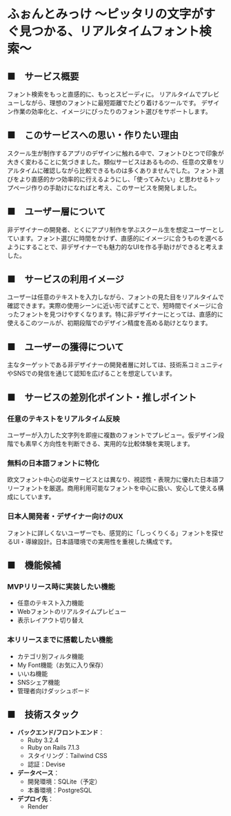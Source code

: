 # ふぉんとみっけ 〜ピッタリの文字がすぐ見つかる、リアルタイムフォント検索〜

## ■　サービス概要

フォント検索をもっと直感的に、もっとスピーディに。
リアルタイムでプレビューしながら、理想のフォントに最短距離でたどり着けるツールです。
デザイン作業の効率化と、イメージにぴったりのフォント選びをサポートします。

## ■　このサービスへの思い・作りたい理由

スクール生が制作するアプリのデザインに触れる中で、フォントひとつで印象が大きく変わることに気づきました。類似サービスはあるものの、任意の文章をリアルタイムに確認しながら比較できるものは多くありませんでした。フォント選びをより直感的かつ効率的に行えるようにし、「使ってみたい」と思わせるトップページ作りの手助けになればと考え、このサービスを開発しました。

## ■　ユーザー層について

非デザイナーの開発者、とくにアプリ制作を学ぶスクール生を想定ユーザーとしています。フォント選びに時間をかけず、直感的にイメージに合うものを選べるようにすることで、非デザイナーでも魅力的なUIを作る手助けができると考えました。

## ■　サービスの利用イメージ

ユーザーは任意のテキストを入力しながら、フォントの見た目をリアルタイムで確認できます。実際の使用シーンに近い形で試すことで、短時間でイメージに合ったフォントを見つけやすくなります。特に非デザイナーにとっては、直感的に使えるこのツールが、初期段階でのデザイン精度を高める助けとなります。

## ■　ユーザーの獲得について

主なターゲットである非デザイナーの開発者層に対しては、技術系コミュニティやSNSでの発信を通じて認知を広げることを想定しています。

## ■　サービスの差別化ポイント・推しポイント

### 任意のテキストをリアルタイム反映
ユーザーが入力した文字列を即座に複数のフォントでプレビュー。仮デザイン段階でも素早く方向性を判断できる、実用的な比較体験を実現します。

### 無料の日本語フォントに特化
欧文フォント中心の従来サービスとは異なり、視認性・表現力に優れた日本語フリーフォントを厳選。商用利用可能なフォントを中心に扱い、安心して使える構成にしています。

### 日本人開発者・デザイナー向けのUX
フォントに詳しくないユーザーでも、感覚的に「しっくりくる」フォントを探せるUI・導線設計。日本語環境での実用性を重視した構成です。

## ■　機能候補

### MVPリリース時に実装したい機能

- 任意のテキスト入力機能
- Webフォントのリアルタイムプレビュー
- 表示レイアウト切り替え

### 本リリースまでに搭載したい機能

- カテゴリ別フィルタ機能
- My Font機能（お気に入り保存）
- いいね機能
- SNSシェア機能
- 管理者向けダッシュボード

## ■　技術スタック

- **バックエンド/フロントエンド**：
    - Ruby 3.2.4
    - Ruby on Rails 7.1.3
    - スタイリング：Tailwind CSS
    - 認証：Devise
- **データベース**：
    - 開発環境：SQLite（予定）
    - 本番環境：PostgreSQL
- **デプロイ先**：
    - Render
